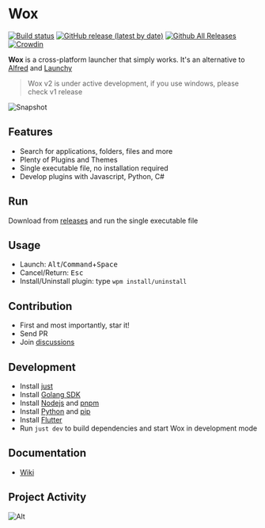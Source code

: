 Wox
===

[![Build status](https://github.com/Wox-launcher/Wox/actions/workflows/build.yml/badge.svg?branch=v2)](https://github.com/Wox-launcher/Wox/actions)
[![GitHub release (latest by date)](https://img.shields.io/github/v/release/Wox-launcher/wox?include_prereleases)](https://github.com/Wox-launcher/Wox/releases)
[![Github All Releases](https://img.shields.io/github/downloads/Wox-launcher/Wox/total.svg)](https://github.com/Wox-launcher/Wox/releases)
[![Crowdin](https://badges.crowdin.net/woxlauncher/localized.svg)](https://crowdin.com/project/woxlauncher)

**Wox** is a cross-platform launcher that simply works. It's an alternative to [Alfred](https://www.alfredapp.com/) and [Launchy](http://www.launchy.net/)


> Wox v2 is under active development, if you use windows, please check v1 release

![Snapshot](https://raw.githubusercontent.com/Wox-launcher/Wox/v2/docs/images/wox.png)

Features
--------

- Search for applications, folders, files and more
- Plenty of Plugins and Themes
- Single executable file, no installation required
- Develop plugins with Javascript, Python, C#

Run
------------

Download from [releases](https://github.com/Wox-launcher/Wox/releases) and run the single executable file

Usage
-----

- Launch: <kbd>Alt</kbd>/<kbd>Command</kbd>+<kbd>Space</kbd>
- Cancel/Return: <kbd>Esc</kbd>
- Install/Uninstall plugin: type `wpm install/uninstall`

Contribution
------------

- First and most importantly, star it!
- Send PR
- Join [discussions](https://github.com/Wox-launcher/Wox/discussions)

Development
-----------

- Install [just](https://github.com/casey/just)
- Install [Golang SDK](https://go.dev/dl/)
- Install [Nodejs](https://nodejs.org) and [pnpm](https://pnpm.io/)
- Install [Python](https://python.org/downloads) and [pip](https://pip.pypa.io/en/stable/installation/)
- Install [Flutter](https://docs.flutter.dev/get-started/install)
- Run `just dev` to build dependencies and start Wox in development mode

Documentation
-------------

- [Wiki](https://github.com/Wox-launcher/Wox/wiki)

Project Activity
------

![Alt](https://repobeats.axiom.co/api/embed/426a758ebe040d1931da135e5011b6c5c9058041.svg "Repobeats analytics image")
